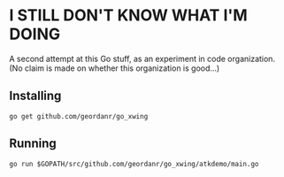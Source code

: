 # I STILL DON'T KNOW WHAT I'M DOING

A second attempt at this Go stuff, as an experiment in code organization.  (No claim is made on whether this organization is good...)

## Installing

    go get github.com/geordanr/go_xwing

## Running

    go run $GOPATH/src/github.com/geordanr/go_xwing/atkdemo/main.go
